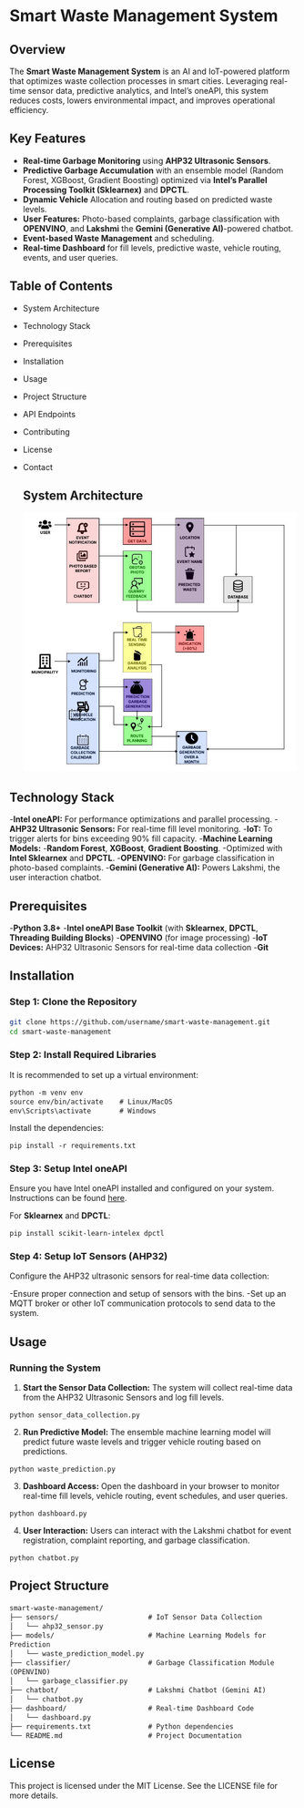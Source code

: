 # Smart Waste Management System

## Overview
The **Smart Waste Management System** is an AI and IoT-powered platform that optimizes waste collection processes in smart cities. Leveraging real-time sensor data, predictive analytics, and Intel’s oneAPI, this system reduces costs, lowers environmental impact, and improves operational efficiency.

## Key Features
- **Real-time Garbage Monitoring** using **AHP32 Ultrasonic Sensors**.
- **Predictive Garbage Accumulation** with an ensemble model (Random Forest, XGBoost, Gradient Boosting) optimized via **Intel’s Parallel Processing Toolkit (Sklearnex)** and **DPCTL**.
- **Dynamic Vehicle** Allocation and routing based on predicted waste levels.
- **User Features:** Photo-based complaints, garbage classification with **OPENVINO**, and **Lakshmi** the **Gemini (Generative AI)**-powered chatbot.
- **Event-based Waste Management** and scheduling.
- **Real-time Dashboard** for fill levels, predictive waste, vehicle routing, events, and user queries.

## Table of Contents
- System Architecture
- Technology Stack
- Prerequisites
- Installation
- Usage
- Project Structure
- API Endpoints
- Contributing
- License
- Contact

  ## System Architecture
  
  ![Flow chart of the Smart Waste Management System](/flowchart.jpg)

## Technology Stack
-**Intel oneAPI:** For performance optimizations and parallel processing.
-**AHP32 Ultrasonic Sensors:** For real-time fill level monitoring.
-**IoT:** To trigger alerts for bins exceeding 90% fill capacity.
-**Machine Learning Models:**
  -**Random Forest**, **XGBoost**, **Gradient Boosting**.
  -Optimized with **Intel Sklearnex** and **DPCTL**.
-**OPENVINO:** For garbage classification in photo-based complaints.
-**Gemini (Generative AI):** Powers Lakshmi, the user interaction chatbot.

## Prerequisites
-**Python 3.8+**
-**Intel oneAPI Base Toolkit** (with **Sklearnex**, **DPCTL**, **Threading Building Blocks**)
-**OPENVINO** (for image processing)
-**IoT Devices:** AHP32 Ultrasonic Sensors for real-time data collection
-**Git**

## Installation
### Step 1: Clone the Repository
```bash
git clone https://github.com/username/smart-waste-management.git
cd smart-waste-management
```
### Step 2: Install Required Libraries
It is recommended to set up a virtual environment:
```
python -m venv env
source env/bin/activate    # Linux/MacOS
env\Scripts\activate       # Windows
```
Install the dependencies:
```
pip install -r requirements.txt
```
### Step 3: Setup Intel oneAPI
Ensure you have Intel oneAPI installed and configured on your system. Instructions can be found [here](https://www.intel.com/content/www/us/en/developer/tools/oneapi/overview.html).

For **Sklearnex** and **DPCTL**:
```
pip install scikit-learn-intelex dpctl
```
### Step 4: Setup IoT Sensors (AHP32)
Configure the AHP32 ultrasonic sensors for real-time data collection:

-Ensure proper connection and setup of sensors with the bins.
-Set up an MQTT broker or other IoT communication protocols to send data to the system.

## Usage
### Running the System
1. **Start the Sensor Data Collection:** The system will collect real-time data from the AHP32 Ultrasonic Sensors and log fill levels.
```
python sensor_data_collection.py
```
2. **Run Predictive Model:** The ensemble machine learning model will predict future waste levels and trigger vehicle routing based on predictions.
```
python waste_prediction.py
```
3. **Dashboard Access:** Open the dashboard in your browser to monitor real-time fill levels, vehicle routing, event schedules, and user queries.
```
python dashboard.py
```
4. **User Interaction:** Users can interact with the Lakshmi chatbot for event registration, complaint reporting, and garbage classification.
```
python chatbot.py
```
## Project Structure
```
smart-waste-management/
├── sensors/                      # IoT Sensor Data Collection
│   └── ahp32_sensor.py
├── models/                       # Machine Learning Models for Prediction
│   └── waste_prediction_model.py
├── classifier/                   # Garbage Classification Module (OPENVINO)
│   └── garbage_classifier.py
├── chatbot/                      # Lakshmi Chatbot (Gemini AI)
│   └── chatbot.py
├── dashboard/                    # Real-time Dashboard Code
│   └── dashboard.py
├── requirements.txt              # Python dependencies
└── README.md                     # Project Documentation
```
## License
This project is licensed under the MIT License. See the LICENSE file for more details.

